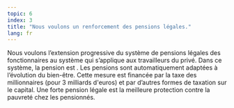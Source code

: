 ```yaml
---
topic: 6
index: 3
title: "Nous voulons un renforcement des pensions légales."
lang: fr
---
```

Nous voulons l’extension progressive du système de pensions légales des
fonctionnaires au système qui s’applique aux travailleurs du privé. Dans ce
système, la pension est . Les pensions sont automatiquement adaptées à
l’évolution du bien-être. Cette mesure est financée par la taxe des
millionnaires (pour 3 milliards d'euros) et par d’autres formes de taxation
sur le capital.
Une forte pension légale est la meilleure protection contre la pauvreté chez
les pensionnés.
